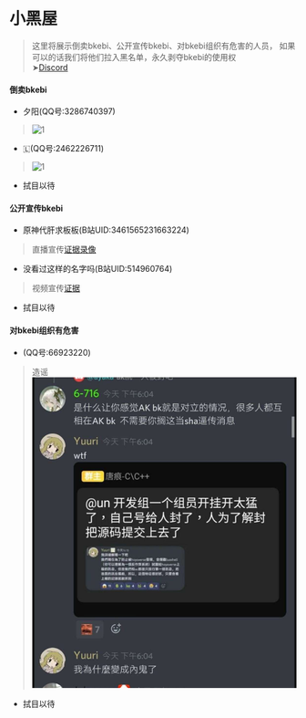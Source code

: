 # 小黑屋

> 这里将展示倒卖bkebi、公开宣传bkebi、对bkebi组织有危害的人员， 如果可以的话我们将他们拉入黑名单，永久剥夺bkebi的使用权     
  ➤[Discord](https://discord.com/channels/1026295403282436097/1078193492146274395)

#### 倒卖bkebi
- 夕阳(QQ号:3286740397)  
> ![1](_images/ZH_CN/BlackList/3286740397.png ':size=10%')

- 🇱(QQ号:2462226711)
> ![1](_images/ZH_CN/BlackList/2462226711.png ':size=10%')
- 拭目以待

#### 公开宣传bkebi

- 原神代肝求板板(B站UID:3461565231663224)
> 直播宣传[证据录像](https://b23.tv/P2WNNWe)
- 没看过这样的名字吗(B站UID:514960764)
> 视频宣传[证据](https://www.bilibili.com/video/BV15y4y1f7Fb)
- 拭目以待

#### 对bkebi组织有危害
- (QQ号:66923220)
> 造谣![1](_images/ZH_CN/BlackList/EK9FK2N2NIJ6965FW4.jpg ':size=10%')
- 拭目以待